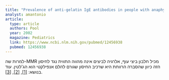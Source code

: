 ```yaml
---
title: "Prevalence of anti-gelatin IgE antibodies in people with anaphylaxis after measles-mumps rubella vaccine in the United States"
analyst: amantonio
article:
  type: article
  authors: Pool
  year: 2002
  magazine: Pediatrics
  link: https://www.ncbi.nlm.nih.gov/pubmed/12456938
  pubmed: 12456938
---
```


למרות שה-MMR מכיל חלבון ביצי עוף, אלרגיה לביצים אינה מהווה התווית נגד לחיסון הזה כיוון שהסברה הרווחת היא שרכיב החיסון שגורם להלם אנפילקטי הוא הג'לטין. עוד בנושא: [[1]](https://www.ncbi.nlm.nih.gov/pubmed/8473675), [[2]](http://adc.bmj.com/content/82/2/93), [[3]](https://www.ncbi.nlm.nih.gov/pubmed/7560672).
